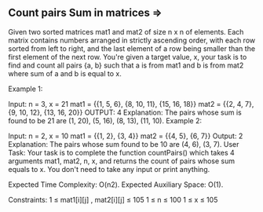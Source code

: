 Count pairs Sum in matrices  =>
---------------------------


Given two sorted matrices mat1 and mat2 of size n x n of elements. Each matrix contains numbers arranged in strictly ascending order, with each row sorted from left to right, and the last element of a row being smaller than the first element of the next row. You're given a target value, x, your task is to find and count all pairs {a, b} such that a is from mat1 and b is from mat2 where sum of a and b is equal to x.

Example 1:

Input: 
n = 3, x = 21
mat1 = {{1, 5, 6},
        {8, 10, 11},
        {15, 16, 18}}
mat2 = {{2, 4, 7},
        {9, 10, 12},
        {13, 16, 20}}
OUTPUT: 4
Explanation: The pairs whose sum is found to be 21 are (1, 20), (5, 16), (8, 13), (11, 10).
Example 2:

Input:
n = 2, x = 10
mat1 = {{1, 2},
        {3, 4}}
mat2 = {{4, 5},
        {6, 7}}
Output: 2
Explanation: The pairs whose sum found to be 10 are (4, 6), (3, 7).
User Task:
Your task is to complete the function countPairs() which takes 4 arguments mat1, mat2, n, x, and returns the count of pairs whose sum equals to x. You don't need to take any input or print anything.

Expected Time Complexity: O(n2).
Expected Auxiliary Space: O(1).

Constraints:
1 ≤ mat1[i][j] , mat2[i][j] ≤ 105
1 ≤ n ≤ 100
1 ≤ x ≤ 105

